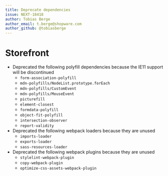 ```yaml
---
title: Deprecate dependencies
issue: NEXT-18418
author: Tobias Berge
author_email: t.berge@shopware.com
author_github: @tobiasberge
---
```

# Storefront
* Deprecated the following polyfill dependencies because the IE11 support will be discontinued
    * `form-association-polyfill`
    * `mdn-polyfills/NodeList.prototype.forEach`
    * `mdn-polyfills/CustomEvent`
    * `mdn-polyfills/MouseEvent`
    * `picturefill`
    * `element-closest`
    * `formdata-polyfill`
    * `object-fit-polyfill`
    * `intersection-observer`
    * `report-validity`
* Deprecated the following webpack loaders because they are unused
    * `imports-loader`
    * `exports-loader`
    * `sass-resources-loader`
* Deprecated the following webpack plugins because they are unused
    * `stylelint-webpack-plugin`
    * `copy-webpack-plugin`
    * `optimize-css-assets-webpack-plugin`
